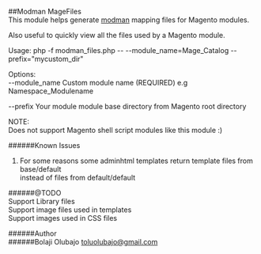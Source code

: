 ##Modman MageFiles    
This module helps generate <a target="_blank" href="https://github.com/colinmollenhour/modman/wiki/Tutorial">modman</a> mapping files for Magento modules.    

Also useful to quickly view all the files used by a Magento module.      


Usage: php -f modman_files.php -- --module_name=Mage_Catalog --prefix="mycustom_dir"   
 
Options:    
--module_name Custom module name (REQUIRED) e.g Namespace_Modulename   

--prefix  Your module module base directory from Magento root directory    

NOTE:   
Does not support Magento shell script modules like this module :)    

######Known Issues
1. For some reasons some adminhtml templates return template files from base/default    
instead of files from default/default       

######@TODO  
Support Library files     
Support image files used in templates     
Support images used in CSS files      

######Author   
######Bolaji Olubajo <toluolubajo@gmail.com>   
